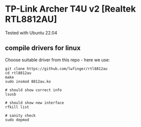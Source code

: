 # TP-Link Archer T4U v2 [Realtek RTL8812AU]
Tested with Ubuntu 22.04

## compile drivers for linux
Choose suitable driver from this repo - here we use:

```
git clone https://github.com/lwfinger/rtl8812au
cd rtl8812au
make
sudo insmod 8812au.ko

# should show correct info
lsusb

# should show new interface
rfkill list

# sanity check
sudo depmod 
```

